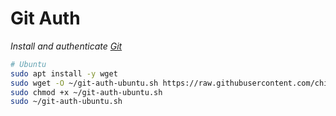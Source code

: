 # Git Auth

_Install and authenticate [Git](https://git-scm.com/)_

```sh
# Ubuntu
sudo apt install -y wget
sudo wget -O ~/git-auth-ubuntu.sh https://raw.githubusercontent.com/chiefmikey/scripts/main/git-auth/git-auth-ubuntu.sh
sudo chmod +x ~/git-auth-ubuntu.sh
sudo ~/git-auth-ubuntu.sh
```
